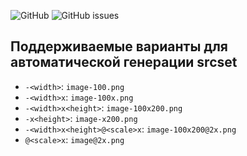![GitHub](https://img.shields.io/github/license/Ivan-Kuzmichev/gulp-starter?style=flat-square)
![GitHub issues](https://img.shields.io/github/issues-raw/Ivan-Kuzmichev/gulp-starter)
## Поддерживаемые варианты для автоматической генерации srcset

* `-<width>`: `image-100.png`
* `-<width>x`: `image-100x.png`
* `-<width>x<height>`: `image-100x200.png`
* `-x<height>`: `image-x200.png`
* `-<width>x<height>@<scale>x`: `image-100x200@2x.png`
* `@<scale>x`: `image@2x.png`

